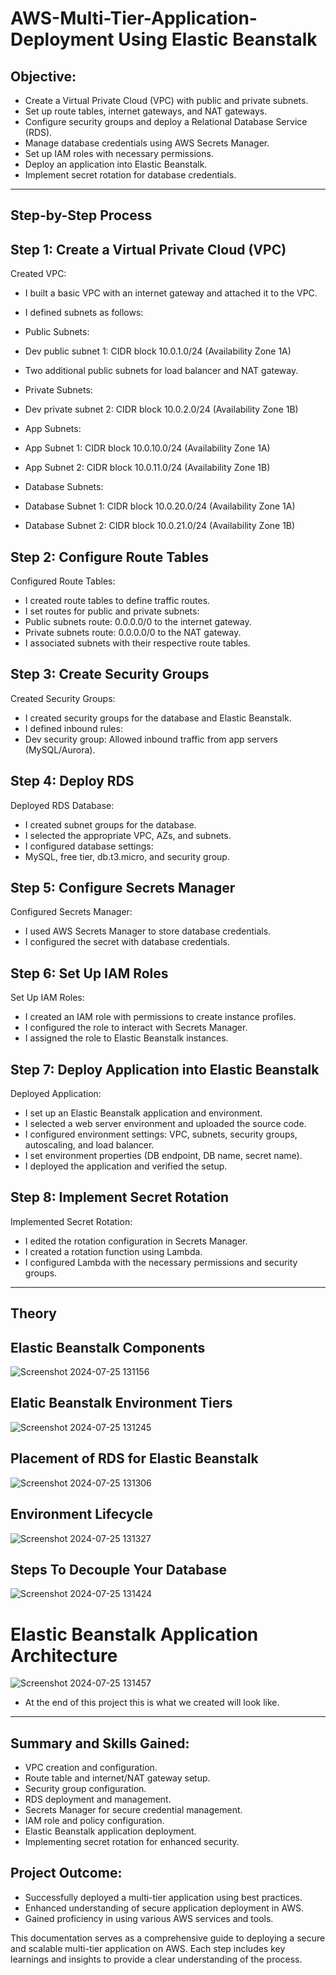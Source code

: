 # AWS-Multi-Tier-Application-Deployment Using Elastic Beanstalk

Objective:
-

- Create a Virtual Private Cloud (VPC) with public and private subnets.
- Set up route tables, internet gateways, and NAT gateways.
- Configure security groups and deploy a Relational Database Service (RDS).
- Manage database credentials using AWS Secrets Manager.
- Set up IAM roles with necessary permissions.
- Deploy an application into Elastic Beanstalk.
- Implement secret rotation for database credentials.

----

Step-by-Step Process
- 

Step 1: Create a Virtual Private Cloud (VPC)
-
  
Created VPC:
- I built a basic VPC with an internet gateway and attached it to the VPC.
- I defined subnets as follows:

- Public Subnets:
- Dev public subnet 1: CIDR block 10.0.1.0/24 (Availability Zone 1A)
- Two additional public subnets for load balancer and NAT gateway.

- Private Subnets:
- Dev private subnet 2: CIDR block 10.0.2.0/24 (Availability Zone 1B)

- App Subnets:
- App Subnet 1: CIDR block 10.0.10.0/24 (Availability Zone 1A)
- App Subnet 2: CIDR block 10.0.11.0/24 (Availability Zone 1B)

- Database Subnets:
- Database Subnet 1: CIDR block 10.0.20.0/24 (Availability Zone 1A)
- Database Subnet 2: CIDR block 10.0.21.0/24 (Availability Zone 1B)

Step 2: Configure Route Tables
-

Configured Route Tables:
- I created route tables to define traffic routes.
- I set routes for public and private subnets:
- Public subnets route: 0.0.0.0/0 to the internet gateway.
- Private subnets route: 0.0.0.0/0 to the NAT gateway.
- I associated subnets with their respective route tables.

Step 3: Create Security Groups
-

Created Security Groups:
- I created security groups for the database and Elastic Beanstalk.
- I defined inbound rules:
- Dev security group: Allowed inbound traffic from app servers (MySQL/Aurora).

Step 4: Deploy RDS
-

Deployed RDS Database:
- I created subnet groups for the database.
- I selected the appropriate VPC, AZs, and subnets.
- I configured database settings:
- MySQL, free tier, db.t3.micro, and security group.

Step 5: Configure Secrets Manager
-

Configured Secrets Manager:
- I used AWS Secrets Manager to store database credentials.
- I configured the secret with database credentials.

Step 6: Set Up IAM Roles
-

Set Up IAM Roles:
- I created an IAM role with permissions to create instance profiles.
- I configured the role to interact with Secrets Manager.
- I assigned the role to Elastic Beanstalk instances.

Step 7: Deploy Application into Elastic Beanstalk
-

Deployed Application:
- I set up an Elastic Beanstalk application and environment.
- I selected a web server environment and uploaded the source code.
- I configured environment settings: VPC, subnets, security groups, autoscaling, and load balancer.
- I set environment properties (DB endpoint, DB name, secret name).
- I deployed the application and verified the setup.

Step 8: Implement Secret Rotation
-

Implemented Secret Rotation:
- I edited the rotation configuration in Secrets Manager.
- I created a rotation function using Lambda.
- I configured Lambda with the necessary permissions and security groups.

----

Theory
-


Elastic Beanstalk Components
-
![Screenshot 2024-07-25 131156](https://github.com/user-attachments/assets/cf95165e-2422-4d7c-ad7c-17d0e7b79aea)


Elatic Beanstalk Environment Tiers
-

![Screenshot 2024-07-25 131245](https://github.com/user-attachments/assets/4d1d18b1-3320-4fce-a7c6-2e8c960e52c8)


Placement of RDS for Elastic Beanstalk
-

![Screenshot 2024-07-25 131306](https://github.com/user-attachments/assets/09d68b7a-dbcc-4c1f-a1c4-673c8878d013)


Environment Lifecycle
-

![Screenshot 2024-07-25 131327](https://github.com/user-attachments/assets/14393d7b-885d-4748-b480-7309c8586849)


Steps To Decouple Your Database
- 

![Screenshot 2024-07-25 131424](https://github.com/user-attachments/assets/8a5a4dc2-a99c-4dae-a130-9eebb24a0f22)


# Elastic Beanstalk Application Architecture


  
![Screenshot 2024-07-25 131457](https://github.com/user-attachments/assets/10d928db-fd78-4d3d-a7bb-0b78343332a7)

- At the end of this project this is what we created will look like.

----

Summary and Skills Gained:
-

- VPC creation and configuration.
- Route table and internet/NAT gateway setup.
- Security group configuration.
- RDS deployment and management.
- Secrets Manager for secure credential management.
- IAM role and policy configuration.
- Elastic Beanstalk application deployment.
- Implementing secret rotation for enhanced security.

Project Outcome:
-

- Successfully deployed a multi-tier application using best practices.
- Enhanced understanding of secure application deployment in AWS.
- Gained proficiency in using various AWS services and tools.

This documentation serves as a comprehensive guide to deploying a secure and scalable multi-tier application on AWS. Each step includes key learnings and insights to provide a clear understanding of the process.
